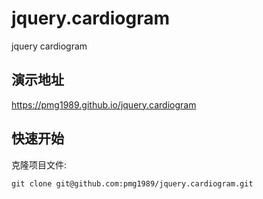 # jquery.cardiogram

jquery cardiogram

## 演示地址

https://pmg1989.github.io/jquery.cardiogram

## 快速开始

克隆项目文件:

```
git clone git@github.com:pmg1989/jquery.cardiogram.git
```
